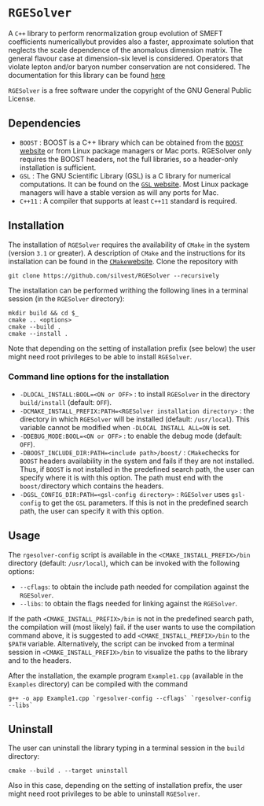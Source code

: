 
# `RGESolver`

A `C++` library to perform renormalization group evolution of SMEFT coefficients  numericallybut provides also a faster, approximate solution that neglects the scale dependence of the anomalous dimension matrix.
  The general flavour case at dimension-six level is considered. Operators that violate lepton and/or baryon number conservation are not considered. The documentation for this library can be found [here](https://silvest.github.io/RGESolver/annotated.html)
  
`RGESolver` is a free software under the copyright of the GNU General Public License.

## Dependencies

* `BOOST`  : BOOST is a C++ library which can be obtained from the [`BOOST` website](https://www.boost.org/) or from Linux package managers or Mac ports. RGESolver only requires the BOOST headers, not the full libraries, so a header-only installation is sufficient.
* `GSL` : The GNU Scientific Library (GSL) is a C library for numerical computations. It can be found on the [`GSL` website](https://www.gnu.org/software/gsl/). Most Linux package managers will have a stable version as will any ports for Mac. 
* `C++11` : A compiler that supports at least `C++11` standard is required.
## Installation
The installation of `RGESolver` requires the availability of `CMake` in the system (version `3.1` or greater). A description of `CMake` and the instructions for its installation can be found in the [`CMake`website](https://cmake.org/).
Clone the repository with 
```
git clone https://github.com/silvest/RGESolver --recursively
```
The installation can be performed writhing the following lines in a terminal session (in the `RGESolver` directory):
```
mkdir build && cd $_
cmake .. <options>
cmake --build .
cmake --install .
```
Note that depending on the setting of installation prefix (see below) the user might need root privileges to be able to install `RGESolver`.

### Command line options for the installation

* `-DLOCAL_INSTALL:BOOL=<ON or OFF>` : to install `RGESolver` in the directory `build/install` (default: `OFF`).
* `-DCMAKE_INSTALL_PREFIX:PATH=<RGESolver installation directory>` : the directory in which `RGESolver`	will be installed (default: `/usr/local`). This variable cannot be modified when `-DLOCAL INSTALL ALL=ON` is set.
* `-DDEBUG_MODE:BOOL=<ON or OFF>` : to enable the debug mode (default: `OFF`).
* `-DBOOST_INCLUDE_DIR:PATH=<include path>/boost/` : `CMake`checks for `BOOST` headers availability in the system and fails if they are not installed. Thus, if  `BOOST` is not installed 	in the predefined search path, the user can specify where it is with this option. The path must end with the `boost/`directory which contains the headers.
* `-DGSL_CONFIG_DIR:PATH=<gsl-config directory>` :  `RGESolver` uses `gsl-config` to get the `GSL` parameters. If this is not in the predefined search path, the user can specify it with this option.

## Usage

The `rgesolver-config` script is available in the `<CMAKE_INSTALL_PREFIX>/bin` directory (default: `/usr/local`), which can be invoked with the following options:
* `--cflags`: to obtain the include path needed for compilation against the `RGESolver`.
* `--libs`:  to obtain the flags needed for linking against the `RGESolver`.

If the path `<CMAKE_INSTALL_PREFIX>/bin` is not in the predefined search path, the compilation will (most likely) fail. if the user wants to use the compilation command above, it is suggested to add `<CMAKE_INSTALL_PREFIX>/bin` to the `$PATH` variable. 
Alternatively, the script can be invoked from a terminal session in `<CMAKE_INSTALL_PREFIX>/bin` to visualize the paths to the library and to the headers.

After the installation, the example program `Example1.cpp` (available in the `Examples` directory) can be compiled with the command 
 ```
 g++ -o app Example1.cpp `rgesolver-config --cflags` `rgesolver-config --libs`
 ```

## Uninstall

The user can uninstall the library typing in a terminal session in the `build` directory:
 ```
cmake --build . --target uninstall
 ```
Also in this case, depending on the setting of installation prefix, the user might need root privileges to be able to uninstall `RGESolver`.


